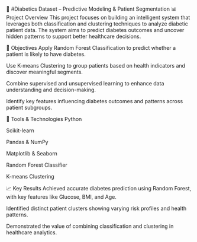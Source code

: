 🧠 #Diabetics Dataset – Predictive Modeling & Patient Segmentation
📊 Project Overview
This project focuses on building an intelligent system that leverages both classification and clustering techniques to analyze diabetic patient data. The system aims to predict diabetes outcomes and uncover hidden patterns to support better healthcare decisions.

🎯 Objectives
Apply Random Forest Classification to predict whether a patient is likely to have diabetes.

Use K-means Clustering to group patients based on health indicators and discover meaningful segments.

Combine supervised and unsupervised learning to enhance data understanding and decision-making.

Identify key features influencing diabetes outcomes and patterns across patient subgroups.

🔧 Tools & Technologies
Python

Scikit-learn

Pandas & NumPy

Matplotlib & Seaborn

Random Forest Classifier

K-means Clustering

📈 Key Results
Achieved accurate diabetes prediction using Random Forest, with key features like Glucose, BMI, and Age.

Identified distinct patient clusters showing varying risk profiles and health patterns.

Demonstrated the value of combining classification and clustering in healthcare analytics.
